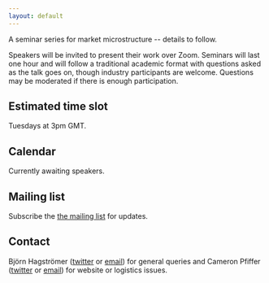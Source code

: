 ```yaml
---
layout: default
---
```



A seminar series for market microstructure -- details to follow. 

Speakers will be invited to present their work over Zoom. Seminars will last one hour and will follow a traditional academic format with questions asked as the talk goes on, though industry participants are welcome. Questions may be moderated if there is enough participation.

## Estimated time slot

Tuesdays at 3pm GMT.

## Calendar 

Currently awaiting speakers.

## Mailing list

Subscribe the [the mailing list](https://tinyletter.com/microstructure-exchange) for updates.

## Contact

Björn Hagströmer ([twitter](https://twitter.com/bjornhagstromer) or [email](mailto:bjh@sbs.su.se)) for general queries and Cameron Pfiffer ([twitter](https://twitter.com/cameron_pfiffer) or [email](mailto:cpfiffer@uoregon.edu)) for website or logistics issues.
